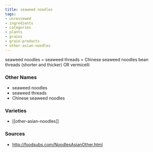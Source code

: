 ```yaml
---
title: seaweed noodles
tags:
- unreviewed
- ingredients
- categories
- plants
- grains
- grain-products
- other-asian-noodles
---
```

seaweed noodles = seaweed threads = Chinese seaweed noodles bean threads (shorter and thicker) OR vermicelli

### Other Names

* seaweed noodles
* seaweed threads
* Chinese seaweed noodles

### Varieties

* [[other-asian-noodles]]

### Sources
* http://foodsubs.com/NoodlesAsianOther.html
